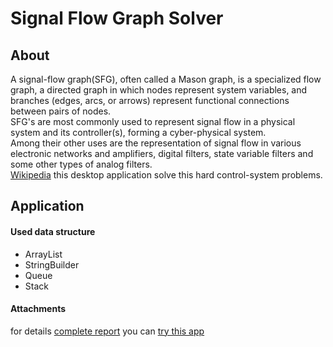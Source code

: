 # Signal Flow Graph Solver
## About
A signal-flow graph(SFG), often called a Mason graph, is a specialized flow graph, a directed graph in which nodes represent system variables, and branches (edges, arcs, or arrows) represent functional connections between pairs of nodes.<br/>
SFG's are most commonly used to represent signal flow in a physical system and its controller(s), forming a cyber-physical system.<br/>
Among their other uses are the representation of signal flow in various electronic networks and amplifiers, digital filters, state variable filters and some other types of analog filters.<br/>
[Wikipedia](https://en.wikipedia.org/wiki/Signal-flow_graph)
this desktop application solve this hard control-system problems.
## Application
#### Used data structure
* ArrayList
* StringBuilder
* Queue
* Stack
#### Attachments
for details [complete report](https://github.com/MohamedMurad/signal-flow-graph-solver/blob/master/SFGReport.pdf)
you can [try this app](https://github.com/MohamedMurad/signal-flow-graph-solver/blob/master/run.jar)
